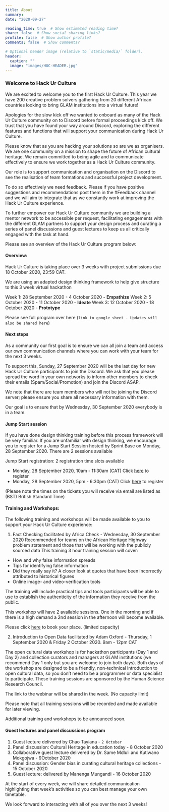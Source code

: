 ```yaml
---
title: About
summary:
date: "2020-09-27"

reading_time: true  # Show estimated reading time?
share: false  # Show social sharing links?
profile: false  # Show author profile?
comments: false  # Show comments?

# Optional header image (relative to `static/media/` folder).
header:
  caption: ""
  image: "images/HUC-HEADER.jpg"
---
```


### Welcome to Hack Ur Culture

We are excited to welcome you to the first Hack Ur Culture. This year we have 200 creative problem solvers gathering from 20 different African countries looking to bring GLAM institutions into a virtual future!

Apologies for the slow kick off we wanted to onboard as many of the Hack Ur Culture community on to Discord before formal proceedings kick off. We trust that you have found your way around Discord, exploring the different features and functions that will support your communication during Hack Ur Culture.

Please know that as you are hacking your solutions so are we as organisers. We are one community on a mission to shape the future of African cultural heritage. We remain committed to being agile and to communicate effectively to ensure we work together as a Hack Ur Culture community.

Our role is to support communication and organisation on the Discord to see the realisation of team formations and successful project development.

To do so effectively we need feedback. Please if you have positive suggestions and recommendations post them in the  #Feedback channel and we will aim to integrate that as we constantly work at improving the Hack Ur Culture experience.

To further empower our Hack Ur Culture community we are building a mentor network to be accessible per request, facilitating engagements with the different GLAM partners to support your design process and curating a series of panel discussions and guest lectures to keep us all critically engaged with the task at hand.

Please see an overview of the Hack Ur Culture program below:

#### Overview:

Hack Ur Culture is taking place over 3 weeks with project submissions due 18 October 2020, 23:59 CAT.

We are using an adapted design thinking framework to help give structure to this 3 week virtual hackathon

Week 1: 28 September 2020 - 4 October 2020 - **Empathize**
Week 2: 5 October 2020 - 11 October 2020 - **Ideate**
Week 3: 12 October 2020 - 18 October 2020 - **Prototype**

Please see full program over here (`link to google sheet - Updates will also be shared here`)

#### Next steps

As a community our first goal is to ensure we can all join a team and access our own communication channels where you can work with your team for the next 3 weeks.

To support this, Sunday, 27 September 2020 will be the last day for new Hack Ur Culture participants to join the Discord. We ask that you please spread the word in your own networks to inform other members to check their emails (Spam/Social/Promotion) and join the Discord ASAP.

We note that there are team members who will not be joining the Discord server; please ensure you share all necessary information with them.

Our goal is to ensure that by Wednesday, 30 September 2020 everybody is in a team.

#### Jump Start session

If you have done design thinking training before this process framework will be very familiar. If you are unfamiliar with design thinking, we encourage you to register for a Jump Start Session hosted by Sprint Base on Monday, 28 September 2020. There are 2 sessions available

Jump Start registration: 2 registration time slots available

- Monday, 28 September 2020, 10am - 11:30am (CAT) Click [here](https://www.eventbrite.com/e/virtual-problem-solving-jumpstart-tickets-119124870695) to register
- Monday, 28 September 2020, 5pm - 6:30pm (CAT) Click [here](https://www.eventbrite.com/e/virtual-problem-solving-jumpstart-tickets-119126072289) to register

(Please note the times on the tickets you will receive via email are listed as (BST) British Standard Time)

#### Training and Workshops:

The following training and workshops will be made available to you to support your Hack Ur Culture experience:

 1. Fact Checking facilitated by Africa Check - Wednesday, 30 September 2020
Recommended for teams on the African Heritage Highway problem statement and those that will be working with the publicly sourced data
This training 3 hour training session will cover:

- How and why false information spreads
- Tips for identifying false information
- Did they really say it? A closer look at quotes that have been incorrectly attributed to historical figures
- Online image- and video-verification tools

The training will include practical tips and tools participants will be able to use to establish the authenticity of the information they receive from the public.

This workshop will have 2 available sessions. One in the morning and if there is a high demand a 2nd session in the afternoon will become available.

Please click [here](https://airtable.com/shriD4aT22IfUE5ks) to book your place. (limited capacity)

2. Introduction to Open Data facilitated by Adam Oxford - Thursday, 1 September 2020 & Friday 2 October 2020. 9am - 12pm CAT

The open cultural data workshop is for hackathon participants (Day 1 and Day 2) and collection curators and managers at GLAM institutions (we recommend Day 1 only but you are welcome to join both days). Both days of the workshop are designed to be a friendly, non-technical introduction to open cultural data, so you don’t need to be a programmer or data specialist to participate. These training sessions are sponsored by the Human Science Research Council.

The link to the webinar will be shared in the week. (No capacity limit)

Please note that all training sessions will be recorded and made available for later viewing.

Additional training and workshops to be announced soon.

#### Guest lectures and panel discussions program

1. Guest lecture delivered by Chao Tayiana - ``2 October ``
2. Panel discussion: Cultural Heritage in education today - 8 October 2020
3. Collaborative guest lecture delivered by Dr. Same Mdluli and Kutlwano Mokgojwa -  9October 2020
4. Panel discussion: Gender bias in curating cultural heritage collections - 15 October 2020
5. Guest lecture: delivered by Manenga Mungandi - 16 October 2020

At the start of every week, we will share detailed communication highlighting that week’s activities so you can best manage your own timetable.

We look forward to interacting with all of you over the next 3 weeks!





